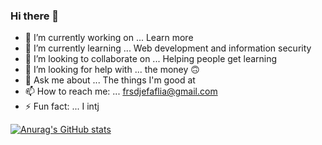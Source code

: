 ### Hi there 👋

- 🔭 I’m currently working on ... Learn more
- 🌱 I’m currently learning ... Web development and information security
- 👯 I’m looking to collaborate on ... Helping people get learning
- 🤔 I’m looking for help with ... the money 🙃
- 💬 Ask me about ... The things I'm good at
- 📫 How to reach me: ... frsdjefaflia@gmail.com
- ⚡ Fun fact: ... I intj

[![Anurag's GitHub stats](https://github-readme-stats.vercel.app/api?username=frscodes&show_icons=true&hide_border=true&icon_color=2d77dc&title_color=2d77dc&text_color=ffffff&bg_color=0d1117)](https://github.com/anuraghazra/github-readme-stats)
